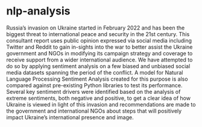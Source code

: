 # nlp-analysis
Russia’s invasion on Ukraine started in February 2022 and has been the biggest threat to international peace and security in the 21st century. This consultant report uses public opinion expressed via social media including Twitter and Reddit to gain in-sights into the war to better assist the Ukraine government and NGOs in modifying its campaign strategy and coverage to receive support from a wider international audience. We have attempted to do so by applying sentiment analysis on a few biased and unbiased social media datasets spanning the period of the conflict. A model for Natural Language Processing Sentiment Analysis created for this purpose is also compared against pre-existing Python libraries to test its performance. Several key sentiment drivers were identified based on the analysis of extreme sentiments, both negative and positive, to get a clear idea of how Ukraine is viewed in light of this invasion and recommendations are made to the government and international NGOs about steps that will positively impact Ukraine’s international presence and image.
